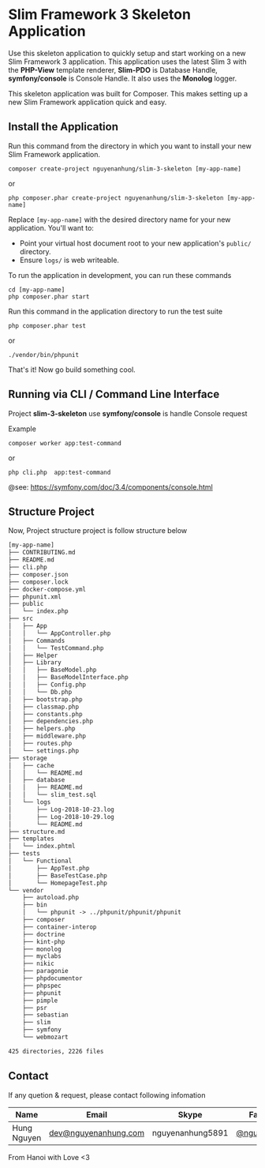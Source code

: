 # Slim Framework 3 Skeleton Application

Use this skeleton application to quickly setup and start working on a new Slim Framework 3 application. This application uses the latest Slim 3 with the **PHP-View** template renderer, **Slim-PDO** is Database Handle, **symfony/console** is Console Handle. It also uses the **Monolog** logger.

This skeleton application was built for Composer. This makes setting up a new Slim Framework application quick and easy.

## Install the Application

Run this command from the directory in which you want to install your new Slim Framework application.

```shell
composer create-project nguyenanhung/slim-3-skeleton [my-app-name]
```

or

```shell
php composer.phar create-project nguyenanhung/slim-3-skeleton [my-app-name]
```

Replace `[my-app-name]` with the desired directory name for your new application. You'll want to:

* Point your virtual host document root to your new application's `public/` directory.
* Ensure `logs/` is web writeable.

To run the application in development, you can run these commands

```shell
cd [my-app-name]
php composer.phar start
```

Run this command in the application directory to run the test suite

```shell
php composer.phar test
```

or 

```shell
./vendor/bin/phpunit
```

That's it! Now go build something cool.

## Running via CLI / Command Line Interface

Project **slim-3-skeleton** use **symfony/console** is handle Console request

Example

```shell
composer worker app:test-command
```

or 

```shell
php cli.php  app:test-command
```

@see: https://symfony.com/doc/3.4/components/console.html



## Structure Project

Now, Project structure project is follow structure below

```reStructuredText
[my-app-name]
├── CONTRIBUTING.md
├── README.md
├── cli.php
├── composer.json
├── composer.lock
├── docker-compose.yml
├── phpunit.xml
├── public
│   └── index.php
├── src
│   ├── App
│   │   └── AppController.php
│   ├── Commands
│   │   └── TestCommand.php
│   ├── Helper
│   ├── Library
│   │   ├── BaseModel.php
│   │   ├── BaseModelInterface.php
│   │   ├── Config.php
│   │   └── Db.php
│   ├── bootstrap.php
│   ├── classmap.php
│   ├── constants.php
│   ├── dependencies.php
│   ├── helpers.php
│   ├── middleware.php
│   ├── routes.php
│   └── settings.php
├── storage
│   ├── cache
│   │   └── README.md
│   ├── database
│   │   ├── README.md
│   │   └── slim_test.sql
│   └── logs
│       ├── Log-2018-10-23.log
│       ├── Log-2018-10-29.log
│       └── README.md
├── structure.md
├── templates
│   └── index.phtml
├── tests
│   └── Functional
│       ├── AppTest.php
│       ├── BaseTestCase.php
│       └── HomepageTest.php
└── vendor
    ├── autoload.php
    ├── bin
    │   └── phpunit -> ../phpunit/phpunit/phpunit
    ├── composer
    ├── container-interop
    ├── doctrine
    ├── kint-php
    ├── monolog
    ├── myclabs
    ├── nikic
    ├── paragonie
    ├── phpdocumentor
    ├── phpspec
    ├── phpunit
    ├── pimple
    ├── psr
    ├── sebastian
    ├── slim
    ├── symfony
    └── webmozart

425 directories, 2226 files
```



## Contact

If any quetion & request, please contact following infomation

| Name        | Email                | Skype            | Facebook      |
| ----------- | -------------------- | ---------------- | ------------- |
| Hung Nguyen | dev@nguyenanhung.com | nguyenanhung5891 | [@nguyenanhung](https://fb.com/nguyenanhung) |

From Hanoi with Love <3

